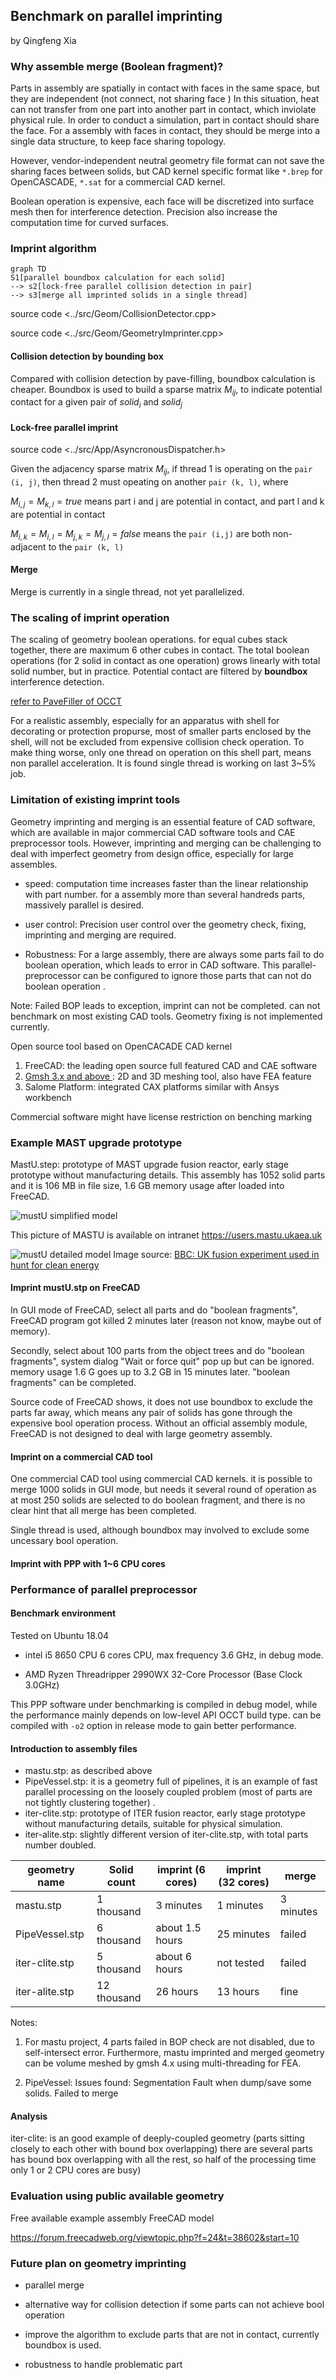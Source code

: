 
## Benchmark on parallel imprinting

by Qingfeng Xia

### Why assemble merge (Boolean fragment)?   

Parts in assembly are spatially in contact with faces in the same space, but they are independent (not connect, not sharing face ) In this situation, heat can not transfer from one part into another part in contact, which inviolate physical rule.  In order to conduct a simulation, part in contact should share the face.  For a assembly with faces in contact, they should be merge into a single data structure, to keep face sharing topology. 

However, vendor-independent neutral geometry file format can not save the sharing faces between solids, but CAD kernel specific format like `*.brep` for OpenCASCADE, `*.sat` for a commercial CAD kernel. 

Boolean operation is expensive, each face will be discretized into surface mesh then for interference detection. Precision also increase the computation time for curved surfaces. 

### Imprint algorithm

```mermaid
graph TD
S1[parallel boundbox calculation for each solid]
--> s2[lock-free parallel collision detection in pair]
--> s3[merge all imprinted solids in a single thread]

```

source code <../src/Geom/CollisionDetector.cpp>

source code <../src/Geom/GeometryImprinter.cpp>

#### Collision detection by bounding box

Compared with collision detection by pave-filling, boundbox calculation is cheaper.  Boundbox is used to build a sparse matrix $M_{ij}$, to indicate potential contact for a given pair of $solid_i$ and $solid_j$

#### Lock-free parallel imprint

source code <../src/App/AsyncronousDispatcher.h>

Given the adjacency sparse matrix  $M_{ij}$,   if thread 1 is operating on the `pair (i, j)`, then thread 2 must opeating on another `pair (k, l)`, where 

$M_{i,j} = M_{k,l}= true$ means part i and j are potential in contact, and part l and k are potential in contact

$M_{i,k} = M_{i,l}= M_{j,k} = M_{j,l}=false$  means the `pair (i,j)` are both non-adjacent to the `pair (k, l)`

#### Merge 

Merge is currently in a single thread, not yet parallelized.

### The scaling of imprint operation

The scaling of geometry boolean operations.  for equal cubes stack together, there are maximum 6 other cubes in contact.  The total boolean operations (for 2 solid in contact as one operation) grows linearly with total solid number, but in practice. Potential contact are filtered by **boundbox** interference detection. 

[refer to PaveFiller of OCCT]()

For a realistic assembly, especially for an apparatus with shell for decorating or protection propurse, most of smaller parts enclosed by the shell, will not be excluded from expensive collision check operation. To make thing worse, only one thread on operation on this shell part, means non parallel acceleration. It is found single thread is working on last 3~5% job.

### Limitation of existing imprint tools

Geometry imprinting and merging is an essential feature of CAD software, which are available in major commercial CAD software tools and CAE preprocessor tools. However, imprinting and merging can be challenging to deal with imperfect geometry from design office, especially for large assembles. 

+ speed:  computation time increases faster than the linear relationship with part number. for a assembly more than several handreds parts, massively parallel is desired.

+ user control: Precision user control over the geometry check, fixing, imprinting and merging are required. 

+ Robustness:  For a large assembly, there are always some parts fail to do boolean operation, which leads to error in CAD software. This parallel-preprocessor can be configured to ignore those parts that can not do boolean operation .  

  

Note: Failed BOP leads to exception, imprint can not be completed.  can not benchmark on most existing CAD tools.  Geometry fixing is not implemented currently. 

Open source tool based on OpenCACADE CAD kernel

1. FreeCAD:  the leading open source full featured CAD and CAE software
2. [Gmsh 3.x and above ](https://gitlab.onelab.info/gmsh/gmsh/) : 2D and 3D meshing tool, also have FEA feature
3. Salome Platform: integrated CAX platforms similar with Ansys workbench

Commercial software might have license restriction on benching marking 



### Example MAST upgrade prototype

MastU.step:  prototype of MAST upgrade fusion reactor, early stage prototype without manufacturing details. This assembly has 1052 solid parts and it is 106 MB in file size,  1.6 GB memory usage after loaded into FreeCAD. 



![mustU simplified model](assets/ppp_mastu_simplified_geometry.png)

This picture of MASTU is available on intranet <https://users.mastu.ukaea.uk>

![mustU detailed model](assets/ppp_mastu_detailed_geometry.jpg)
Image source: [BBC: UK fusion experiment used in hunt for clean energy
](https://www.bbc.co.uk/news/science-environment-54741375)

#### Imprint mustU.stp on FreeCAD 

In GUI mode of FreeCAD, select all parts and do "boolean fragments",  FreeCAD program got killed  2 minutes later (reason not know, maybe out of memory). 

Secondly, select about 100 parts from the object trees and do  "boolean fragments",   system dialog "Wait or force quit" pop up but can be ignored.  memory usage 1.6 G  goes up to 3.2 GB in 15 minutes later.  "boolean fragments" can be completed.

Source code of FreeCAD shows, it does not use boundbox to exclude the parts far away, which means any pair of solids has gone through the expensive bool operation process. Without an official assembly module, FreeCAD is not designed to deal with large geometry assembly. 

#### Imprint on a commercial CAD tool

One commercial CAD tool using commercial CAD kernels.  it is possible to merge 1000 solids in GUI mode, but needs it several round of operation as at most 250 solids are selected to do boolean fragment, and there is no clear hint that all merge has been completed.  

Single thread is used, although boundbox may involved to exclude some uncessary bool operation.

#### Imprint with PPP with 1~6 CPU cores



### Performance of parallel preprocessor

#### Benchmark environment

Tested on Ubuntu 18.04

+ intel i5 8650 CPU 6 cores CPU, max frequency 3.6 GHz,  in debug mode.

+ AMD Ryzen Threadripper 2990WX 32-Core Processor (Base Clock 3.0GHz)

This PPP software under benchmarking is compiled in debug model, while the performance mainly depends on low-level API OCCT build type. can be compiled with `-o2` option in release mode to gain better performance.

#### Introduction to assembly files

+ mastu.stp: as described above
+ PipeVessel.stp: it is a geometry full of pipelines,  it is an example of fast parallel processing on the loosely coupled problem (most of parts are not tightly clustering together) . 
+ iter-clite.stp:  prototype of ITER fusion reactor, early stage prototype without manufacturing details, suitable for physical simulation. 
+ iter-alite.stp:  slightly different version of iter-clite.stp, with total parts number doubled.

| geometry name  | Solid count | imprint (6 cores) | imprint (32 cores) | merge     |
| -------------- | ----------- | ----------------- | ------------------ | --------- |
| mastu.stp      | 1 thousand  | 3 minutes         | 1 minutes          | 3 minutes |
| PipeVessel.stp | 6 thousand  | about 1.5 hours   | 25 minutes         | failed    |
| iter-clite.stp | 5 thousand  | about 6 hours     | not tested         | failed    |
| iter-alite.stp | 12 thousand | 26 hours          | 13 hours           | fine      |

Notes:  
1) For mastu project,  4 parts failed in BOP check are not disabled, due to self-intersect error.  Furthermore, mastu imprinted and merged geometry can be  volume meshed by gmsh 4.x using multi-threading for FEA. 

2) PipeVessel:   Issues found: Segmentation Fault when dump/save some solids.  Failed to merge

#### Analysis

iter-clite: is an good example of deeply-coupled geometry (parts sitting closely to each other with bound box overlapping) there are several parts has bound box overlapping with all the rest, so half of the processing time only 1 or 2 CPU cores are busy)

### Evaluation using public available geometry

Free available example assembly FreeCAD model

https://forum.freecadweb.org/viewtopic.php?f=24&t=38602&start=10



### Future plan on geometry imprinting 

+ parallel merge

+ alternative way for collision detection if some parts can not achieve bool operation

+ improve the algorithm to exclude parts that are not in contact, currently boundbox is used.

+ robustness to handle problematic part

  
